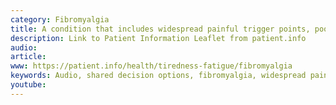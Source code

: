 ```yaml
---
category: Fibromyalgia
title: A condition that includes widespread painful trigger points, poor sleep, tension and often brain fog. Make sure that you are getting enough vitamin D, use our one page insomnia questionnaire to highlight your sleep problems and get help to solve them. Get help to become more active and tackle the stresses in your life.
description: Link to Patient Information Leaflet from patient.info
audio: 
article: 
www: https://patient.info/health/tiredness-fatigue/fibromyalgia
keywords: Audio, shared decision options, fibromyalgia, widespread pain, poor sleep, stress, stress levels, informed decision, tai Chi, amitriptyline, cognitive behavioural therapy, CBT
youtube:
--- 
```

